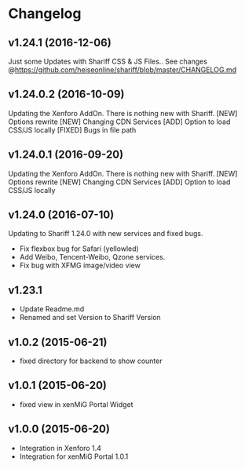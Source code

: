 # Changelog

## v1.24.1 (2016-12-06)
  Just some Updates with Shariff CSS & JS Files..
  See changes @https://github.com/heiseonline/shariff/blob/master/CHANGELOG.md

## v1.24.0.2 (2016-10-09)
  Updating the Xenforo AddOn. There is nothing new with Shariff.
  [NEW] Options rewrite
  [NEW] Changing CDN Services
  [ADD] Option to load CSS/JS locally
  [FIXED] Bugs in file path

## v1.24.0.1 (2016-09-20)
  Updating the Xenforo AddOn. There is nothing new with Shariff.
  [NEW] Options rewrite
  [NEW] Changing CDN Services
  [ADD] Option to load CSS/JS locally

## v1.24.0 (2016-07-10)
  Updating to Shariff 1.24.0 with new services and fixed bugs.
  * Fix flexbox bug for Safari (yellowled)
  * Add Weibo, Tencent-Weibo, Qzone services.
  * Fix bug with XFMG image/video view

## v1.23.1
  * Update Readme.md
  * Renamed and set Version to Shariff Version

## v1.0.2 (2015-06-21)
  * fixed directory for backend to show counter

## v1.0.1 (2015-06-20)
  * fixed view in xenMiG Portal Widget

## v1.0.0 (2015-06-20)
  * Integration in Xenforo 1.4
  * Integration for xenMiG Portal 1.0.1
